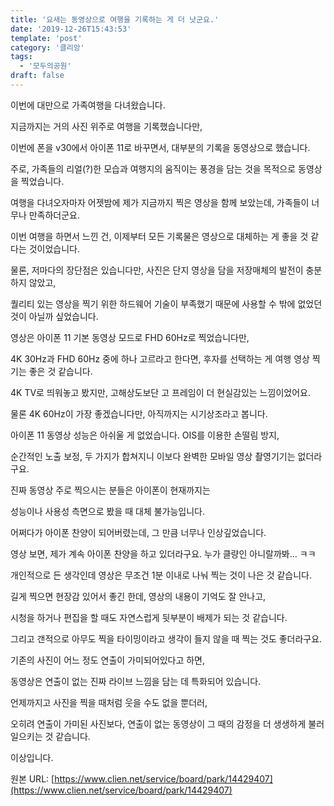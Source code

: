 ```yaml
---
title: '요새는 동영상으로 여행을 기록하는 게 더 낫군요.'
date: '2019-12-26T15:43:53'
template: 'post'
category: '클리앙'
tags: 
  - '모두의공원'
draft: false
---
```


이번에 대만으로 가족여행을 다녀왔습니다.

  

지금까지는 거의 사진 위주로 여행을 기록했습니다만, 

  

이번에 폰을 v30에서 아이폰 11로 바꾸면서, 대부분의 기록을 동영상으로 했습니다. 

  

주로, 가족들의 리얼(?)한 모습과 여행지의 움직이는 풍경을 담는 것을 목적으로 동영상을 찍었습니다.

  

여행을 다녀오자마자 어젯밤에 제가 지금까지 찍은 영상을 함께 보았는데, 가족들이 너무나 만족하더군요. 

  

이번 여행을 하면서 느낀 건, 이제부터 모든 기록물은 영상으로 대체하는 게 좋을 것 같다는 것이었습니다.

  

물론, 저마다의 장단점은 있습니다만, 사진은 단지 영상을 담을 저장매체의 발전이 충분하지 않았고, 

  

퀄리티 있는 영상을 찍기 위한 하드웨어 기술이 부족했기 때문에 사용할 수 밖에 없었던 것이 아닐까 싶었습니다.

  

영상은 아이폰 11 기본 동영상 모드로 FHD 60Hz로 찍었습니다만, 

  

4K 30Hz과 FHD 60Hz 중에 하나 고르라고 한다면, 후자를 선택하는 게 여행 영상 찍기는 좋은 것 같습니다.

  

4K TV로 띄워놓고 봤지만, 고해상도보단 고 프레임이 더 현실감있는 느낌이었어요. 

  

물론 4K 60Hz이 가장 좋겠습니다만, 아직까지는 시기상조라고 봅니다.

  

아이폰 11 동영상 성능은 아쉬울 게 없었습니다. OIS를 이용한 손떨림 방지, 

  

순간적인 노출 보정, 두 가지가 합쳐지니 이보다 완벽한 모바일 영상 촬영기기는 없더라구요.

  

진짜 동영상 주로 찍으시는 분들은 아이폰이 현재까지는 

  

성능이나 사용성 측면으로 봤을 때 대체 불가능입니다.

  

어쩌다가 아이폰 찬양이 되어버렸는데, 그 만큼 너무나 인상깊었습니다.

  

영상 보면, 제가 계속 아이폰 찬양을 하고 있더라구요. 누가 클량인 아니랄까봐... ㅋㅋ

  

개인적으로 든 생각인데 영상은 무조건 1분 이내로 나눠 찍는 것이 나은 것 같습니다.

  

길게 찍으면 현장감 있어서 좋긴 한데, 영상의 내용이 기억도 잘 안나고, 

  

시청을 하거나 편집을 할 때도 자연스럽게 뒷부분이 배제가 되는 것 같습니다.

  

그리고 갠적으로 아무도 찍을 타이밍이라고 생각이 들지 않을 때 찍는 것도 좋더라구요.

  

기존의 사진이 어느 정도 연출이 가미되어있다고 하면,

  

동영상은 연출이 없는 진짜 라이브 느낌을 담는 데 특화되어 있습니다.

  

언제까지고 사진을 찍을 때처럼 웃을 수도 없을 뿐더러,

  

오히려 연출이 가미된 사진보다, 연출이 없는 동영상이 그 때의 감정을 더 생생하게 불러 일으키는 것 같습니다.

  

이상입니다.

원본 URL: [https://www.clien.net/service/board/park/14429407](https://www.clien.net/service/board/park/14429407)